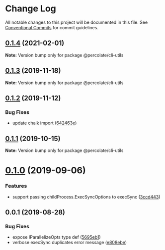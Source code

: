 # Change Log

All notable changes to this project will be documented in this file.
See [Conventional Commits](https://conventionalcommits.org) for commit guidelines.

## [0.1.4](https://github.com/percolate/blend/tree/master/pkgs/core/compare/@percolate/cli-utils@0.1.3...@percolate/cli-utils@0.1.4) (2021-02-01)

**Note:** Version bump only for package @percolate/cli-utils





## [0.1.3](https://github.com/percolate/blend/tree/master/pkgs/core/compare/@percolate/cli-utils@0.1.2...@percolate/cli-utils@0.1.3) (2019-11-18)

**Note:** Version bump only for package @percolate/cli-utils





## [0.1.2](https://github.com/percolate/blend/tree/master/pkgs/core/compare/@percolate/cli-utils@0.1.1...@percolate/cli-utils@0.1.2) (2019-11-12)


### Bug Fixes

* update chalk import ([642463e](https://github.com/percolate/blend/tree/master/pkgs/core/commit/642463e3bb538bb44c2c2e59c93a2b786bbf19e5))





## [0.1.1](https://github.com/percolate/blend/tree/master/pkgs/core/compare/@percolate/cli-utils@0.1.0...@percolate/cli-utils@0.1.1) (2019-10-15)

**Note:** Version bump only for package @percolate/cli-utils





# [0.1.0](https://github.com/percolate/blend/tree/master/pkgs/core/compare/@percolate/cli-utils@0.0.1...@percolate/cli-utils@0.1.0) (2019-09-06)


### Features

* support passing childProcess.ExecSyncOptions to execSync ([3ccd443](https://github.com/percolate/blend/tree/master/pkgs/core/commit/3ccd443))





## 0.0.1 (2019-08-28)


### Bug Fixes

* expose IParallelizeOpts type def ([5695eb1](https://github.com/percolate/blend/tree/master/pkgs/core/commit/5695eb1))
* verbose execSync duplicates error message ([e808ebe](https://github.com/percolate/blend/tree/master/pkgs/core/commit/e808ebe))
